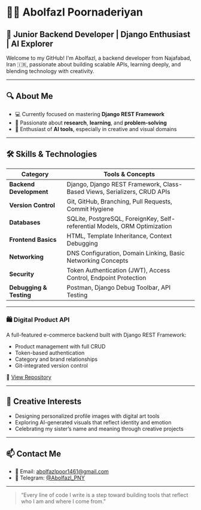 # 👨‍💻 Abolfazl Poornaderiyan

## 🧠 Junior Backend Developer | Django Enthusiast | AI Explorer

Welcome to my GitHub! I'm Abolfazl, a backend developer from Najafabad, Iran 🇮🇷, passionate about building scalable APIs, learning deeply, and blending technology with creativity.

---

## 🔍 About Me

- 💻 Currently focused on mastering **Django REST Framework**
- 🧪 Passionate about **research**, **learning**, and **problem-solving**
- 🤖 Enthusiast of **AI tools**, especially in creative and visual domains

---

## 🛠 Skills & Technologies

| Category              | Tools & Concepts                                                                 |
|-----------------------|----------------------------------------------------------------------------------|
| **Backend Development** | Django, Django REST Framework, Class-Based Views, Serializers, CRUD APIs        |
| **Version Control**     | Git, GitHub, Branching, Pull Requests, Commit Hygiene                          |
| **Databases**           | SQLite, PostgreSQL, ForeignKey, Self-referential Models, ORM Optimization      |
| **Frontend Basics**     | HTML, Template Inheritance, Context Debugging                                  |
| **Networking**          | DNS Configuration, Domain Linking, Basic Networking Concepts                   |
| **Security**            | Token Authentication (JWT), Access Control, Endpoint Protection                |
| **Debugging & Testing** | Postman, Django Debug Toolbar, API Testing                                     |

---

### 🛍️ Digital Product API

A full-featured e-commerce backend built with Django REST Framework:

- Product management with full CRUD
- Token-based authentication
- Category and brand relationships
- Git-integrated version control

🔗 [View Repository](https://github.com/AbolfazlPoornaderiyan/Digital-Product)

---

## 🎨 Creative Interests

- Designing personalized profile images with digital art tools  
- Exploring AI-generated visuals that reflect identity and emotion  
- Celebrating my sister’s name and meaning through creative projects

---

## 📫 Contact Me

- 📧 Email: abolfazlpoor1461@gmail.com  
- 📱 Telegram: [@Abolfazl_PNY](https://t.me/Abolfazl_PNY)

---

> “Every line of code I write is a step toward building tools that reflect who I am and where I come from.”

